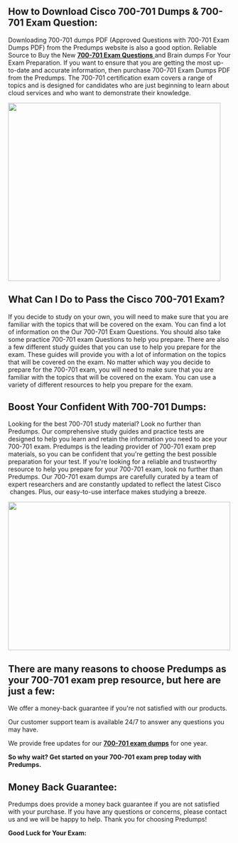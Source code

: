 <h2>How to Download Cisco 700-701 Dumps &amp; 700-701 Exam Question:</h2>
<p>Downloading 700-701 dumps PDF (Approved Questions with 700-701 Exam Dumps PDF) from the Predumps website is also a good option. Reliable Source to Buy the New <a href="https://predumps.com/dumps/700-701-pdf/"><strong>700-701 Exam Questions</strong> </a>and Brain dumps For Your Exam Preparation. If you want to ensure that you are getting the most up-to-date and accurate information, then purchase 700-701 Exam Dumps PDF from the Predumps. The 700-701 certification exam covers a range of topics and is designed for candidates who are just beginning to learn about cloud services and who want to demonstrate their knowledge.</p>
<p><img src="https://i.ibb.co/N7Dq9sM/predumps.png" alt="" width="478" height="401" /></p>
<h2>What Can I Do to Pass the Cisco 700-701 Exam?</h2>
<p>If you decide to study on your own, you will need to make sure that you are familiar with the topics that will be covered on the exam. You can find a lot of information on the Our 700-701 Exam Questions. You should also take some practice 700-701 exam Questions to help you prepare. There are also a few different study guides that you can use to help you prepare for the exam. These guides will provide you with a lot of information on the topics that will be covered on the exam. No matter which way you decide to prepare for the 700-701 exam, you will need to make sure that you are familiar with the topics that will be covered on the exam. You can use a variety of different resources to help you prepare for the exam.</p>
<h2>Boost Your Confident With 700-701 Dumps:</h2>
<p>Looking for the best 700-701 study material? Look no further than Predumps. Our comprehensive study guides and practice tests are designed to help you learn and retain the information you need to ace your 700-701 exam. Predumps is the leading provider of 700-701 exam prep materials, so you can be confident that you're getting the best possible preparation for your test. If you're looking for a reliable and trustworthy resource to help you prepare for your 700-701 exam, look no further than Predumps. Our 700-701 exam dumps are carefully curated by a team of expert researchers and are constantly updated to reflect the latest Cisco &nbsp;changes. Plus, our easy-to-use interface makes studying a breeze.</p>
<p><img src="https://i.ibb.co/YyMy9yb/Real-Exam-Dumps.png" alt="" width="500" height="334" /></p>
<h2>There are many reasons to choose Predumps as your 700-701 exam prep resource, but here are just a few:</h2>
<p>We offer a money-back guarantee if you're not satisfied with our products.</p>
<p>Our customer support team is available 24/7 to answer any questions you may have.</p>
<p>We provide free updates for our <strong><a href="https://predumps.com/dumps/700-701-pdf/">700-701 exam dumps</a></strong> for one year.</p>
<p><strong>So why wait? Get started on your 700-701 exam prep today with Predumps.</strong></p>
<h2>Money Back Guarantee:</h2>
<p>Predumps does provide a money back guarantee if you are not satisfied with your purchase. If you have any questions or concerns, please contact us and we will be happy to help. Thank you for choosing Predumps!</p>
<p><strong>Good Luck for Your Exam:</strong></p>

